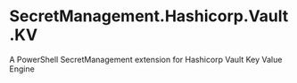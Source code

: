 # SecretManagement.Hashicorp.Vault.KV
A PowerShell SecretManagement extension for Hashicorp Vault Key Value Engine
